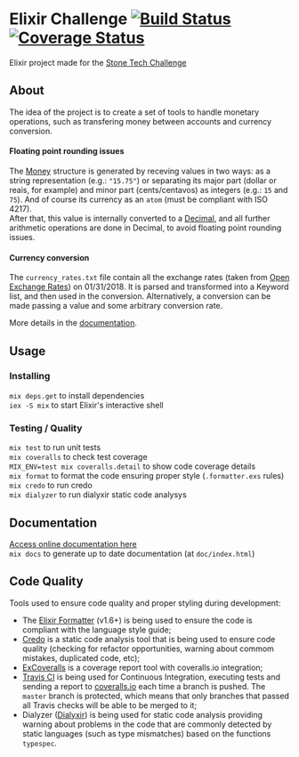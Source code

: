 # Elixir Challenge [![Build Status](https://travis-ci.org/miguelperes/elixir-challenge.svg?branch=master)](https://travis-ci.org/miguelperes/elixir-challenge) [![Coverage Status](https://coveralls.io/repos/github/miguelperes/elixir-challenge/badge.svg?branch=master)](https://coveralls.io/github/miguelperes/elixir-challenge?branch=master)
Elixir project made for the [Stone Tech Challenge](https://github.com/stone-payments/tech-challenge)

## About

The idea of the project is to create a set of tools to handle monetary operations, such as transfering money between accounts and currency conversion.

#### Floating point rounding issues
The [Money](http://elixir-stone-challenge-doc.surge.sh/FinancialSystem.Money.html) structure is generated by receving values in two ways: as a string representation (e.g.: `"15.75"`) or separating its major part (dollar or reais, for example) and minor part (cents/centavos) as integers (e.g.: `15` and `75`). And of course its currency as an `atom` (must be compliant with ISO 4217).  
After that, this value is internally converted to a [Decimal](https://hexdocs.pm/decimal/readme.html), and all further arithmetic operations are done in Decimal, to avoid floating point rounding issues.

#### Currency conversion
The `currency_rates.txt` file contain all the exchange rates (taken from [Open Exchange Rates](openexchangerates.org)) on 01/31/2018. It is parsed and transformed into a Keyword list, and then used in the conversion. Alternatively, a conversion can be made passing a value and some arbitrary conversion rate.

More details in the [documentation](http://elixir-stone-challenge-doc.surge.sh/).

## Usage

### Installing
`mix deps.get` to install dependencies  
`iex -S mix` to start Elixir's interactive shell

### Testing / Quality
`mix test` to run unit tests  
`mix coveralls` to check test coverage  
`MIX_ENV=test mix coveralls.detail` to show code coverage details  
`mix format` to format the code ensuring proper style (`.formatter.exs` rules)  
`mix credo` to run credo  
`mix dialyzer` to run dialyxir static code analysys  

## Documentation
[Access online documentation here](http://elixir-stone-challenge-doc.surge.sh/)  
`mix docs` to generate up to date documentation (at `doc/index.html`)

## Code Quality
Tools used to ensure code quality and proper styling during development:

- The [Elixir Formatter](https://elixir-lang.org/blog/2018/01/17/elixir-v1-6-0-released/) (v1.6+) is being used to ensure the code is compliant with the language style guide;
- [Credo](https://github.com/rrrene/credo) is a static code analysis tool that is being used to ensure code quality (checking for refactor opportunities, warning about commom mistakes, duplicated code, etc);
- [ExCoveralls](https://github.com/parroty/excoveralls) is a coverage report tool with coveralls.io integration;
- [Travis CI](https://travis-ci.org/miguelperes/elixir-challenge/) is being used for Continuous Integration, executing tests and sending a report to [coveralls.io](https://coveralls.io/github/miguelperes/elixir-challenge) each time a branch is pushed. The `master` branch is protected, which means that only branches that passed all Travis checks will be able to be merged to it;
- Dialyzer ([Dialyxir](https://github.com/jeremyjh/dialyxir)) is being used for static code analysis providing warning about problems in the code that are commonly detected by static languages (such as type mismatches) based on the functions `typespec`.

